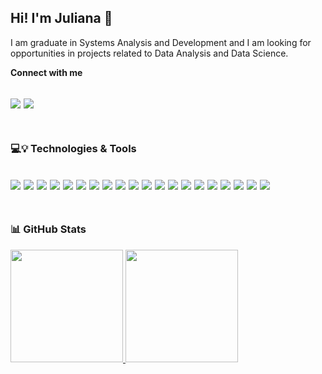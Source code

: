 ## Hi! I'm Juliana 👋

I am graduate in Systems Analysis and Development and I am looking for opportunities in projects related to Data Analysis and Data Science.

**Connect with me**

[<img src="https://img.shields.io/badge/linkedin-%230077B5.svg?&style=for-the-badge&logo=linkedin&logoColor=white" />](https://www.linkedin.com/in/juliana-jpereira/)  [<img src = "https://img.shields.io/badge/Gmail-D14836?style=for-the-badge&logo=gmail&logoColor=white">](mailto:julianadejesus657@gmail.com)
<br><br>
---
### :computer::bulb: Technologies & Tools
<img src="https://img.shields.io/badge/Python-FFD43B?style=for-the-badge&logo=python&logoColor=blue"/>  <img src="https://img.shields.io/badge/Pandas-2C2D72?style=for-the-badge&logo=pandas&logoColor=white"/>  <img src="https://img.shields.io/badge/Numpy-777BB4?style=for-the-badge&logo=numpy&logoColor=white"/>  <img src="https://img.shields.io/badge/scikit_learn-F7931E?style=for-the-badge&logo=scikit-learn&logoColor=white"/>  <img src="https://img.shields.io/badge/Plotly-239120?style=for-the-badge&logo=plotly&logoColor=white"/>  <img src="	https://img.shields.io/badge/R-276DC3?style=for-the-badge&logo=r&logoColor=white"/>  <img src="https://img.shields.io/badge/C-00599C?style=for-the-badge&logo=c&logoColor=white"/>  <img src="	https://img.shields.io/badge/C%2B%2B-00599C?style=for-the-badge&logo=c%2B%2B&logoColor=white"/>  <img src="https://img.shields.io/badge/HTML5-E34F26?style=for-the-badge&logo=html5&logoColor=white"/>  <img src="https://img.shields.io/badge/CSS3-1572B6?style=for-the-badge&logo=css3&logoColor=white"/>  <img src="https://img.shields.io/badge/JavaScript-323330?style=for-the-badge&logo=javascript&logoColor=F7DF1E"/>  <img src="https://img.shields.io/badge/React-20232A?style=for-the-badge&logo=react&logoColor=61DAFB"/>  <img src="https://img.shields.io/badge/json-5E5C5C?style=for-the-badge&logo=json&logoColor=white"/>  <img src="https://img.shields.io/badge/MySQL-005C84?style=for-the-badge&logo=mysql&logoColor=white"/>  <img src="https://img.shields.io/badge/PostgreSQL-316192?style=for-the-badge&logo=postgresql&logoColor=white"/>  <img src="	https://img.shields.io/badge/SQLite-07405E?style=for-the-badge&logo=sqlite&logoColor=white"/>  <img src="https://img.shields.io/badge/PowerBI-F2C811?style=for-the-badge&logo=Power%20BI&logoColor=white"/>  <img src="https://img.shields.io/badge/Amazon_AWS-FF9900?style=for-the-badge&logo=amazonaws&logoColor=white"/>  <img src="https://img.shields.io/badge/GitHub-100000?style=for-the-badge&logo=github&logoColor=white"/>  <img src="https://img.shields.io/badge/GIT-E44C30?style=for-the-badge&logo=git&logoColor=white"/>
<br><br>
---
### :bar_chart: GitHub Stats

<div>
<a href="https://github.com/julianapereira98/julianapereira98/">
<img height="180em" src="https://github-readme-stats.vercel.app/api/top-langs/?username=julianapereira98&layout=compact&theme=transparent"/>
<img height="180em" src="https://github-readme-stats.vercel.app/api?username=julianapereira98&show_icons=true&theme=transparent&count_private=true"/>
</div>
